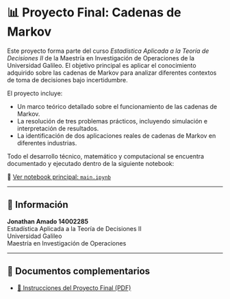 # 📊 Proyecto Final: Cadenas de Markov

Este proyecto forma parte del curso *Estadística Aplicada a la Teoría de Decisiones II* de la Maestría en Investigación de Operaciones de la Universidad Galileo. El objetivo principal es aplicar el conocimiento adquirido sobre las cadenas de Markov para analizar diferentes contextos de toma de decisiones bajo incertidumbre.

El proyecto incluye:
- Un marco teórico detallado sobre el funcionamiento de las cadenas de Markov.
- La resolución de tres problemas prácticos, incluyendo simulación e interpretación de resultados.
- La identificación de dos aplicaciones reales de cadenas de Markov en diferentes industrias.

Todo el desarrollo técnico, matemático y computacional se encuentra documentado y ejecutado dentro de la siguiente notebook:

🔗 [Ver notebook principal: `main.ipynb`](main.ipynb)

---

## 👤 Información

**Jonathan Amado 14002285**  
Estadística Aplicada a la Teoría de Decisiones II  
Universidad Galileo  
Maestría en Investigación de Operaciones  

---

## 📎 Documentos complementarios

- [📄 Instrucciones del Proyecto Final (PDF)](Proyecto_Cadenas_de_Markov.pdf)

